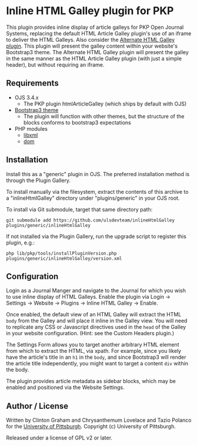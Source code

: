 # Inline HTML Galley plugin for PKP

This plugin provides inline display of article galleys for PKP Open Journal Systems, replacing the default HTML Article Galley plugin's use of an iframe to deliver the HTML Galleys.  Also consider the [Alternate HTML Galley plugin](https://github.com/ajnyga/embedHtmlArticleGalley).  This plugin will present the galley content within your website's Bootstrap3 theme.  The Alternate HTML Galley plugin will present the galley in the same manner as the HTML Article Galley plugin (with just a simple header), but without requiring an iframe. 

## Requirements

* OJS 3.4.x
  * The PKP plugin htmlArticleGalley (which ships by default with OJS)
* [Bootstrap3 theme](https://github.com/NateWr/bootstrap3)
  * The plugin will function with other themes, but the structure of the blocks conforms to bootstrap3 expectations
* PHP modules
  * [libxml](https://www.php.net/manual/en/book.libxml.php)
  * [dom](https://www.php.net/manual/en/book.dom.php)

## Installation

Install this as a "generic" plugin in OJS.  The preferred installation method is through the Plugin Gallery.

To install manually via the filesystem, extract the contents of this archive to a "inlineHtmlGalley" directory under "plugins/generic" in your OJS root.

To install via Git submodule, target that same directory path: 
```
git submodule add https://github.com/ulsdevteam/inlineHtmlGalley plugins/generic/inlineHtmlGalley
```

If not installed via the Plugin Gallery, run the upgrade script to register this plugin, e.g.: 
```
php lib/pkp/tools/installPluginVersion.php plugins/generic/inlineHtmlGalley/version.xml
```

## Configuration

Login as a Journal Manger and navigate to the Journal for which you wish to use inline display of HTML Galleys.  Enable the plugin via Login -> Settings -> Website -> Plugins -> Inline HTML Galley -> Enable.

Once enabled, the default view of an HTML Galley will extract the HTML `body` from the Galley and will place it inline in the Galley view.  You will need to replicate any CSS or Javascript directives used in the `head` of the Galley in your website configuration.  (Hint: see the Custom Headers plugin.)

The Settings Form allows you to target another arbitrary HTML element from which to extract the HTML, via xpath.  For example, since you likely have the article's title in an `h1` in the `body`, and since Bootstrap3 will render the article title independently, you might want to target a content `div` within the body.

The plugin provides article metadata as sidebar blocks, which may be enabled and positioned via the Website Settings.

## Author / License

Written by Clinton Graham and Chrysanthemum Lovelace and Tazio Polanco for the [University of Pittsburgh](http://www.pitt.edu).  Copyright (c) University of Pittsburgh.

Released under a license of GPL v2 or later.
